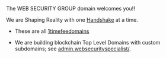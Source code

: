 The WEB SECURITY GROUP domain welcomes you!!

We are Shaping Reality with one [Handshake](https://handshake.org/) at a time.

- These are all [1timefeedomains](http://home.1timefeedomains/) 

- We are building blockchain Top Level Domains with custom subdomains; see [admin.websecurityspecialist/](http://admin.websecurityspecialist/).
